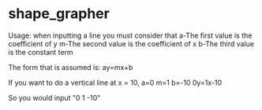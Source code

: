 # shape_grapher
Usage: when inputting a line you must consider that
  a-The first value is the coefficient of y
  m-The second value is the coefficient of x
  b-The third value is the constant term

The form that is assumed is: ay=mx+b

If you want to do a vertical line at x = 10,
  a=0
  m=1
  b=-10
  0y=1x-10

  So you would input "0 1 -10"
